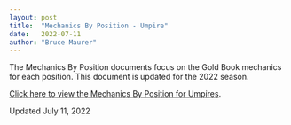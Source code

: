 ```yaml
---
layout: post
title:  "Mechanics By Position - Umpire"
date:   2022-07-11
author: "Bruce Maurer"
---
```


The Mechanics By Position documents focus on the Gold Book mechanics for each
position. This document is updated for the 2022 season.

[Click here to view the Mechanics By Position for Umpires](https://storage.googleapis.com/ohsaa-websites/mechanics/2022-mechanics-by-position-u.pdf).

Updated July 11, 2022
